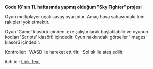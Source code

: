 **Code 16'nın 11. haftasında yapmış olduğum "Sky Fighter" projesi**

Oyun multiplayer uçak savaş oyunudur. Amaç hava sahasındaki tüm rakipleri yok etmektir.

Oyun 'Game' klasörü içinden .exe çalıştırılarak başlatılabilir ve oyunun kodları 'Scripts' klasörü içindedir.
Oyun hakkındaki görseller 'Images' klasörü içindedir.

Kontroller:
-WASD ile hareket ettirilir.
-Sol tık ile ateş edilir.

itch.io : [Link Text](https://m-yusuf-d.itch.io/sky-fighter)

